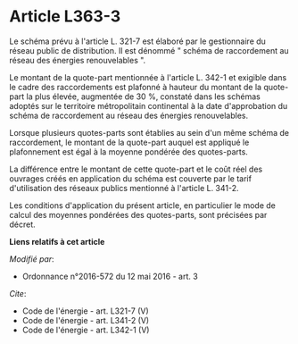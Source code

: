 # Article L363-3

Le schéma prévu à l'article L. 321-7 est élaboré par le gestionnaire du réseau public de distribution. Il est dénommé "
schéma de raccordement au réseau des énergies renouvelables ". 

Le montant de la quote-part mentionnée à l'article L. 342-1 et exigible dans le cadre des raccordements est plafonné à
hauteur du montant de la quote-part la plus élevée, augmentée de 30 %, constaté dans les schémas adoptés sur le territoire
métropolitain continental à la date d'approbation du schéma de raccordement au réseau des énergies renouvelables. 

Lorsque plusieurs quotes-parts sont établies au sein d'un même schéma de raccordement, le montant de la quote-part auquel est
appliqué le plafonnement est égal à la moyenne pondérée des quotes-parts. 

La différence entre le montant de cette quote-part et le coût réel des ouvrages créés en application du schéma est couverte
par le tarif d'utilisation des réseaux publics mentionné à l'article L. 341-2. 

Les conditions d'application du présent article, en particulier le mode de calcul des moyennes pondérées des quotes-parts,
sont précisées par décret.

**Liens relatifs à cet article**

_Modifié par_:

  - Ordonnance n°2016-572 du 12 mai 2016 - art. 3

_Cite_:

  - Code de l'énergie - art. L321-7 (V)
  - Code de l'énergie - art. L341-2 (V)
  - Code de l'énergie - art. L342-1 (V)

